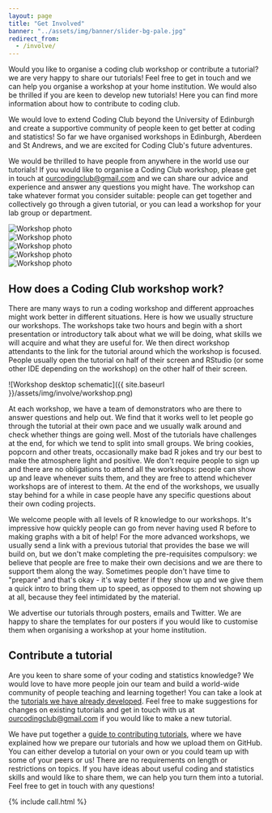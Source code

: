```yaml
---
layout: page
title: "Get Involved"
banner: "../assets/img/banner/slider-bg-pale.jpg"
redirect_from:
  - /involve/
---
```


Would you like to organise a coding club workshop or contribute a tutorial? we are very happy to share our tutorials! Feel free to get in touch and we can help you organise a workshop at your home institution. We would also be thrilled if you are keen to develop new tutorials! Here you can find more information about how to contribute to coding club.

We would love to extend Coding Club beyond the University of Edinburgh and create a supportive community of people keen to get better at coding and statistics! So far we have organised workshops in Edinburgh, Aberdeen and St Andrews, and we are excited for Coding Club's future adventures.

We would be thrilled to have people from anywhere in the world use our tutorials! If you would like to organise a Coding Club workshop, please get in touch at ourcodingclub@gmail.com and we can share our advice and experience and answer any questions you might have. The workshop can take whatever format you consider suitable: people can get together and collectively go through a given tutorial, or you can lead a workshop for your lab group or department.

<div class="owl-carousel-wrapper">
	<div class="owl-carousel">
		<div class="owl-carousel-img">
				<div class="owl-carousel-img">
			<img src="{{ site.baseurl }}/assets/img/index/workshop3.JPG" alt="Workshop photo">
		</div>
			<img src="{{ site.baseurl }}/assets/img/index/workshop1.JPG" alt="Workshop photo">
		</div>
		<div class="owl-carousel-img">
			<img src="{{ site.baseurl }}/assets/img/index/workshop2.JPG" alt="Workshop photo">
		</div>
				<div class="owl-carousel-img">
			<img src="{{ site.baseurl }}/assets/img/index/workshop4.JPG" alt="Workshop photo">
		</div>
				<div class="owl-carousel-img">
			<img src="{{ site.baseurl }}/assets/img/index/workshop5.JPG" alt="Workshop photo">
		</div>
	</div>
</div>

## How does a Coding Club workshop work?

There are many ways to run a coding workshop and different approaches might work better in different situations. Here is how we usually structure our workshops. The workshops take two hours and begin with a short presentation or introductory talk about what we will be doing, what skills we will acquire and what they are useful for. We then direct workshop attendants to the link for the tutorial around which the workshop is focused. People usually open the tutorial on half of their screen and RStudio (or some other IDE depending on the workshop) on the other half of their screen.

![Workshop desktop schematic]({{ site.baseurl }}/assets/img/involve/workshop.png)

At each workshop, we have a team of demonstrators who are there to answer questions and help out. We find that it works well to let people go through the tutorial at their own pace and we usually walk around and check whether things are going well. Most of the tutorials have challenges at the end, for which we tend to split into small groups. We bring cookies, popcorn and other treats, occasionally make bad R jokes and try our best to make the atmosphere light and positive. We don't require people to sign up and there are no obligations to attend all the workshops: people can show up and leave whenever suits them, and they are free to attend whichever workshops are of interest to them. At the end of the workshops, we usually stay behind for a while in case people have any specific questions about their own coding projects.

We welcome people with all levels of R knowledge to our workshops. It's impressive how quickly people can go from never having used R before to making graphs with a bit of help! For the more advanced workshops, we usually send a link with a previous tutorial that provides the base we will build on, but we don't make completing the pre-requisites compulsory: we believe that people are free to make their own decisions and we are there to support them along the way. Sometimes people don't have time to "prepare" and that's okay - it's way better if they show up and we give them a quick intro to bring them up to speed, as opposed to them not showing up at all, because they feel intimidated by the material.

We advertise our tutorials through posters, emails and Twitter. We are happy to share the templates for our posters if you would like to customise them when organising a workshop at your home institution.

## Contribute a tutorial

Are you keen to share some of your coding and statistics knowledge? We would love to have more people join our team and build a world-wide community of people teaching and learning together! You can take a look at the [tutorials we have already developed](https://ourcodingclub.github.io/tutorials/). Feel free to make suggestions for changes on existing tutorials and get in touch with us at ourcodingclub@gmail.com if you would like to make a new tutorial.

We have put together a [guide to contributing tutorials](https://github.com/ourcodingclub/tutorials-in-progress/blob/master/Tutorial_publishing_guide.md), where we have explained how we prepare our tutorials and how we upload them on GitHub. You can either develop a tutorial on your own or you could team up with some of your peers or us! There are no requirements on length or restrictions on topics. If you have ideas about useful coding and statistics skills and would like to share them, we can help you turn them into a tutorial. Feel free to get in touch with any questions!

{% include call.html %}
